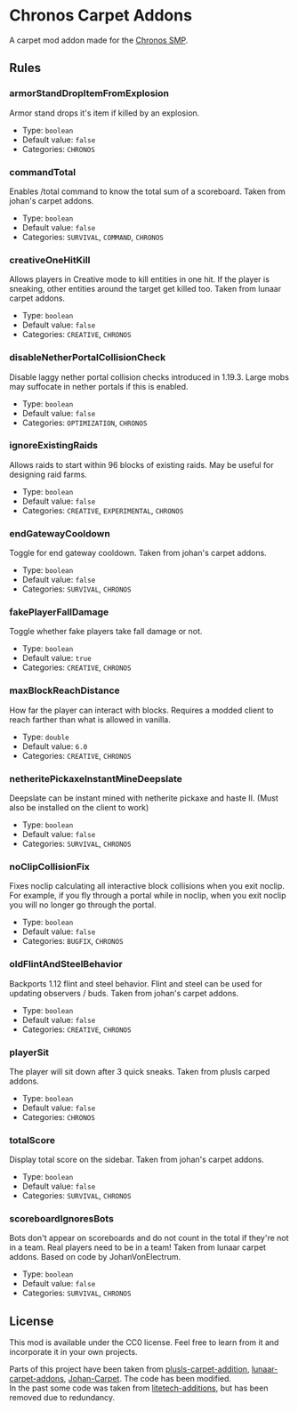 # Chronos Carpet Addons

A carpet mod addon made for the [Chronos SMP](https://discord.gg/VvPucVAjUS).

## Rules

### armorStandDropItemFromExplosion
Armor stand drops it's item if killed by an explosion.
* Type: `boolean`
* Default value: `false`
* Categories: `CHRONOS`

### commandTotal
Enables /total command to know the total sum of a scoreboard. Taken from johan's carpet addons.
* Type: `boolean`
* Default value: `false`
* Categories: `SURVIVAL`, `COMMAND`, `CHRONOS`

### creativeOneHitKill
Allows players in Creative mode to kill entities in one hit. If the player is sneaking, other entities around the target get killed too. Taken from lunaar carpet addons.
* Type: `boolean`
* Default value: `false`
* Categories: `CREATIVE`, `CHRONOS`

### disableNetherPortalCollisionCheck
Disable laggy nether portal collision checks introduced in 1.19.3. Large mobs may suffocate in nether portals if this is enabled.
* Type: `boolean`
* Default value: `false`
* Categories: `OPTIMIZATION`, `CHRONOS`

### ignoreExistingRaids
Allows raids to start within 96 blocks of existing raids. May be useful for designing raid farms.
* Type: `boolean`
* Default value: `false`
* Categories: `CREATIVE`, `EXPERIMENTAL`, `CHRONOS`

### endGatewayCooldown
Toggle for end gateway cooldown. Taken from johan's carpet addons.
* Type: `boolean`
* Default value: `false`
* Categories: `SURVIVAL`, `CHRONOS`

### fakePlayerFallDamage
Toggle whether fake players take fall damage or not.
* Type: `boolean`
* Default value: `true`
* Categories: `CREATIVE`, `CHRONOS`

### maxBlockReachDistance
How far the player can interact with blocks. Requires a modded client to reach farther than what is allowed in vanilla.
* Type: `double`
* Default value: `6.0`
* Categories: `CREATIVE`, `CHRONOS`

### netheritePickaxeInstantMineDeepslate
Deepslate can be instant mined with netherite pickaxe and haste II.
(Must also be installed on the client to work)
* Type: `boolean`
* Default value: `false`
* Categories: `SURVIVAL`, `CHRONOS`

### noClipCollisionFix
Fixes noclip calculating all interactive block collisions when you exit noclip.
For example, if you fly through a portal while in noclip, when you exit noclip you will no longer go through the portal.
* Type: `boolean`
* Default value: `false`
* Categories: `BUGFIX`, `CHRONOS`

### oldFlintAndSteelBehavior
Backports 1.12 flint and steel behavior. Flint and steel can be used for updating observers / buds. Taken from johan's carpet addons.
* Type: `boolean`
* Default value: `false`
* Categories: `CREATIVE`, `CHRONOS`

### playerSit
The player will sit down after 3 quick sneaks. Taken from plusls carped addons.
* Type: `boolean`
* Default value: `false`
* Categories: `CHRONOS`

### totalScore
Display total score on the sidebar. Taken from johan's carpet addons.
* Type: `boolean`
* Default value: `false`
* Categories: `SURVIVAL`, `CHRONOS`

### scoreboardIgnoresBots
Bots don't appear on scoreboards and do not count in the total if they're not in a team. Real players need to be in a team! Taken from lunaar carpet addons. Based on code by JohanVonElectrum.
* Type: `boolean`
* Default value: `false`
* Categories: `SURVIVAL`, `CHRONOS`

## License

This mod is available under the CC0 license. Feel free to learn from it and incorporate it in your own projects.

Parts of this project have been taken from [plusls-carpet-addition](https://github.com/plusls/plusls-carpet-addition), [lunaar-carpet-addons](https://github.com/Lunaar-SMP/lunaar-carpet-addons), [Johan-Carpet](https://github.com/JohanVonElectrum/Johan-Carpet). The code has been modified. \
In the past some code was taken from [litetech-additions](https://github.com/LiteTechMC/litetech-additions), but has been removed due to redundancy.
